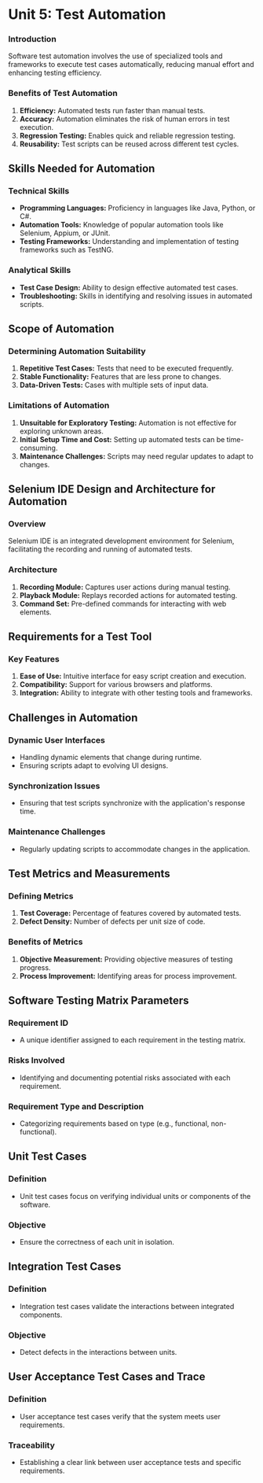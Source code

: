 # Unit 5: Test Automation

### **Introduction**

Software test automation involves the use of specialized tools and frameworks to execute test cases automatically, reducing manual effort and enhancing testing efficiency.

### **Benefits of Test Automation**

1. **Efficiency:** Automated tests run faster than manual tests.
2. **Accuracy:** Automation eliminates the risk of human errors in test execution.
3. **Regression Testing:** Enables quick and reliable regression testing.
4. **Reusability:** Test scripts can be reused across different test cycles.

**Skills Needed for Automation**
--------------------------------

### **Technical Skills**

- **Programming Languages:** Proficiency in languages like Java, Python, or C#.
- **Automation Tools:** Knowledge of popular automation tools like Selenium, Appium, or JUnit.
- **Testing Frameworks:** Understanding and implementation of testing frameworks such as TestNG.

### **Analytical Skills**

- **Test Case Design:** Ability to design effective automated test cases.
- **Troubleshooting:** Skills in identifying and resolving issues in automated scripts.

**Scope of Automation**
-----------------------

### **Determining Automation Suitability**

1. **Repetitive Test Cases:** Tests that need to be executed frequently.
2. **Stable Functionality:** Features that are less prone to changes.
3. **Data-Driven Tests:** Cases with multiple sets of input data.

### **Limitations of Automation**

1. **Unsuitable for Exploratory Testing:** Automation is not effective for exploring unknown areas.
2. **Initial Setup Time and Cost:** Setting up automated tests can be time-consuming.
3. **Maintenance Challenges:** Scripts may need regular updates to adapt to changes.

**Selenium IDE Design and Architecture for Automation**
-------------------------------------------------------

### **Overview**

Selenium IDE is an integrated development environment for Selenium, facilitating the recording and running of automated tests.

### **Architecture**

1. **Recording Module:** Captures user actions during manual testing.
2. **Playback Module:** Replays recorded actions for automated testing.
3. **Command Set:** Pre-defined commands for interacting with web elements.

**Requirements for a Test Tool**
--------------------------------

### **Key Features**

1. **Ease of Use:** Intuitive interface for easy script creation and execution.
2. **Compatibility:** Support for various browsers and platforms.
3. **Integration:** Ability to integrate with other testing tools and frameworks.

**Challenges in Automation**
----------------------------

### **Dynamic User Interfaces**

- Handling dynamic elements that change during runtime.
- Ensuring scripts adapt to evolving UI designs.

### **Synchronization Issues**

- Ensuring that test scripts synchronize with the application's response time.

### **Maintenance Challenges**

- Regularly updating scripts to accommodate changes in the application.

**Test Metrics and Measurements**
---------------------------------

### **Defining Metrics**

1. **Test Coverage:** Percentage of features covered by automated tests.
2. **Defect Density:** Number of defects per unit size of code.

### **Benefits of Metrics**

1. **Objective Measurement:** Providing objective measures of testing progress.
2. **Process Improvement:** Identifying areas for process improvement.

**Software Testing Matrix Parameters**
--------------------------------------

### **Requirement ID**

- A unique identifier assigned to each requirement in the testing matrix.

### **Risks Involved**

- Identifying and documenting potential risks associated with each requirement.

### **Requirement Type and Description**

- Categorizing requirements based on type (e.g., functional, non-functional).

**Unit Test Cases**
-------------------

### **Definition**

- Unit test cases focus on verifying individual units or components of the software.

### **Objective**

- Ensure the correctness of each unit in isolation.

**Integration Test Cases**
--------------------------

### **Definition**

- Integration test cases validate the interactions between integrated components.

### **Objective**

- Detect defects in the interactions between units.

**User Acceptance Test Cases and Trace**
----------------------------------------

### **Definition**

- User acceptance test cases verify that the system meets user requirements.

### **Traceability**

- Establishing a clear link between user acceptance tests and specific requirements.
